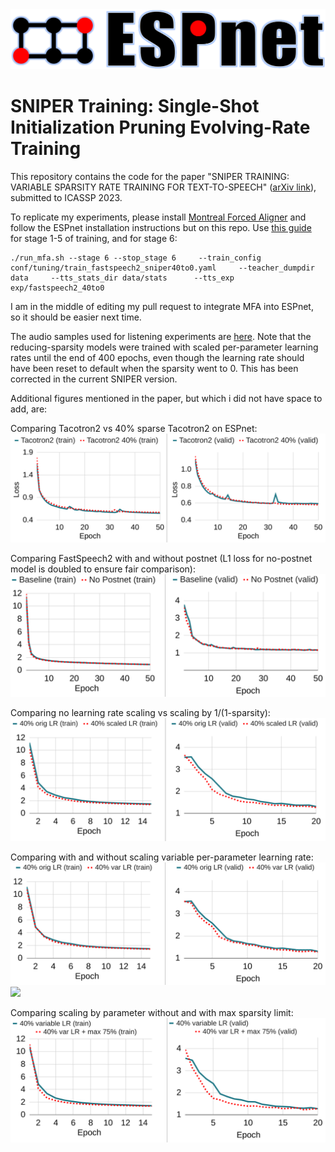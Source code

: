 <div align="left"><img src="doc/image/espnet_logo1.png" width="550"/></div>

# SNIPER Training: Single-Shot Initialization Pruning Evolving-Rate Training


This repository contains the code for the paper "SNIPER TRAINING: VARIABLE SPARSITY RATE TRAINING FOR TEXT-TO-SPEECH" ([arXiv link](https://arxiv.org/abs/2211.07283)), submitted to ICASSP 2023.

To replicate my experiments, please install [Montreal Forced Aligner](https://github.com/MontrealCorpusTools/Montreal-Forced-Aligner) and follow the ESPnet installation instructions but on this repo. Use [this guide](https://github.com/espnet/espnet/issues/4521) for stage 1-5 of training, and for stage 6:

```
./run_mfa.sh --stage 6 --stop_stage 6     --train_config conf/tuning/train_fastspeech2_sniper40to0.yaml     --teacher_dumpdir data     --tts_stats_dir data/stats      --tts_exp exp/fastspeech2_40to0
```

I am in the middle of editing my pull request to integrate MFA into ESPnet, so it should be easier next time.

The audio samples used for listening experiments are [here](https://icassp2023.web.app/). Note that the reducing-sparsity models were trained with scaled per-parameter learning rates until the end of 400 epochs, even though the learning rate should have been reset to default when the sparsity went to 0. This has been corrected in the current SNIPER version. 

Additional figures mentioned in the paper, but which i did not have space to add, are:

Comparing Tacotron2 vs 40% sparse Tacotron2 on ESPnet:
<img src="paper/tacotron_loss.png"/>

Comparing FastSpeech2 with and without postnet (L1 loss for no-postnet model is doubled to ensure fair comparison):
<img src="paper/no_postnet_loss.png"/>

Comparing no learning rate scaling vs scaling by 1/(1-sparsity):
<img src="paper/scaling_lr_loss.png"/>

Comparing with and without scaling variable per-parameter learning rate:
<img src="paper/variable_lr_loss.png"/>
<img src="paper/scaling_var_lr_loss.png"/>

Comparing scaling by parameter without and with max sparsity limit:
<img src="paper/max_sparsity_loss.png"/>
